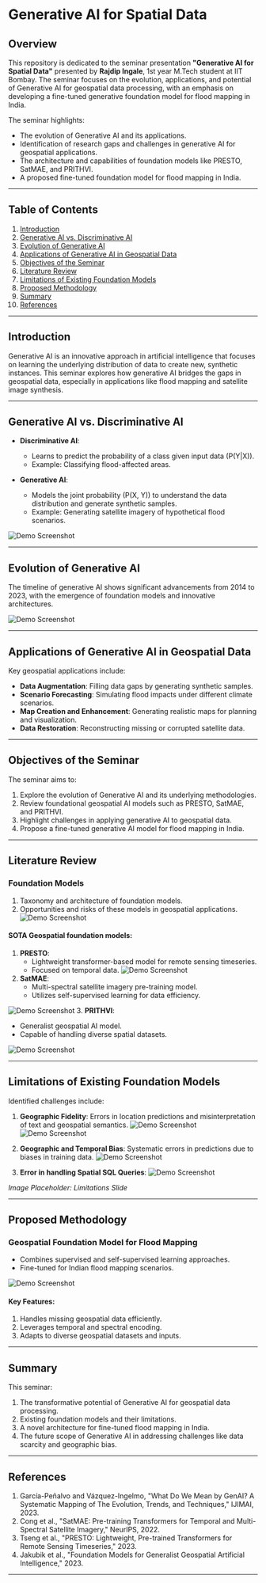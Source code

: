# Generative AI for Spatial Data

## Overview
This repository is dedicated to the seminar presentation **"Generative AI for Spatial Data"** presented by **Rajdip Ingale**, 1st year M.Tech student at  IIT Bombay.
The seminar focuses on the evolution, applications, and potential of Generative AI for geospatial data processing, with an emphasis on developing a fine-tuned generative foundation model for flood mapping in India.

The seminar highlights:
- The evolution of Generative AI and its applications.
- Identification of research gaps and challenges in generative AI for geospatial applications.
- The architecture and capabilities of foundation models like PRESTO, SatMAE, and PRITHVI.
- A proposed fine-tuned foundation model for flood mapping in India.

---

## Table of Contents
1. [Introduction](#introduction)
2. [Generative AI vs. Discriminative AI](#generative-ai-vs-discriminative-ai)
3. [Evolution of Generative AI](#evolution-of-generative-ai)
4. [Applications of Generative AI in Geospatial Data](#applications-of-generative-ai-in-geospatial-data)
5. [Objectives of the Seminar](#objectives-of-the-seminar)
6. [Literature Review](#literature-review)
7. [Limitations of Existing Foundation Models](#limitations-of-existing-foundation-models)
8. [Proposed Methodology](#proposed-methodology)
9. [Summary](#summary)
10. [References](#references)

---

## Introduction
Generative AI is an innovative approach in artificial intelligence that focuses on learning the underlying distribution of data to create new, synthetic instances. This seminar explores how generative AI bridges the gaps in geospatial data, especially in applications like flood mapping and satellite image synthesis.


---

## Generative AI vs. Discriminative AI
- **Discriminative AI**:
  - Learns to predict the probability of a class given input data (P(Y|X)).
  - Example: Classifying flood-affected areas.

- **Generative AI**:
  - Models the joint probability (P(X, Y)) to understand the data distribution and generate synthetic samples.
  - Example: Generating satellite imagery of hypothetical flood scenarios.

![Demo Screenshot](images/1.1.jpeg "Demo")

---

## Evolution of Generative AI
The timeline of generative AI shows significant advancements from 2014 to 2023, with the emergence of foundation models and innovative architectures.

 ![Demo Screenshot](images/1.2.jpeg "Demo")

---

## Applications of Generative AI in Geospatial Data
Key geospatial applications include:
- **Data Augmentation**: Filling data gaps by generating synthetic samples.
- **Scenario Forecasting**: Simulating flood impacts under different climate scenarios.
- **Map Creation and Enhancement**: Generating realistic maps for planning and visualization.
- **Data Restoration**: Reconstructing missing or corrupted satellite data.


---

## Objectives of the Seminar
The seminar aims to:
1. Explore the evolution of Generative AI and its underlying methodologies.
2. Review foundational geospatial AI models such as PRESTO, SatMAE, and PRITHVI.
3. Highlight challenges in applying generative AI to geospatial data.
4. Propose a fine-tuned generative AI model for flood mapping in India.

---

## Literature Review
### Foundation Models
1. Taxonomy and architecture of foundation models.
2. Opportunities and risks of these models in geospatial applications.
![Demo Screenshot](images/1.3.png "Demo")

#### SOTA Geospatial foundation models:
1. **PRESTO**:
   - Lightweight transformer-based model for remote sensing timeseries.
   - Focused on temporal data.
 ![Demo Screenshot](images/1.5.png "Demo")
2. **SatMAE**:
   - Multi-spectral satellite imagery pre-training model.
   - Utilizes self-supervised learning for data efficiency.

 ![Demo Screenshot](images/1.6.png "Demo")
3. **PRITHVI**:
   - Generalist geospatial AI model.
   - Capable of handling diverse spatial datasets.
     
 ![Demo Screenshot](images/1.7.png "Demo")


---

## Limitations of Existing Foundation Models
Identified challenges include:
1. **Geographic Fidelity**: Errors in location predictions and misinterpretation of text and geospatial semantics.     ![Demo Screenshot](images/1.8.png "Demo") ![Demo Screenshot](images/1.9.png "Demo")

2. **Geographic and Temporal Bias**: Systematic errors in predictions due to biases in training data.           ![Demo Screenshot](images/1.10.png "Demo")
3. **Error in handling Spatial SQL Queries**:  ![Demo Screenshot](images/1.11.png "Demo")

_Image Placeholder: Limitations Slide_

---

## Proposed Methodology
### Geospatial Foundation Model for Flood Mapping
- Combines supervised and self-supervised learning approaches.
- Fine-tuned for Indian flood mapping scenarios.

![Demo Screenshot](images/1.12.png "Demo")


#### Key Features:
1. Handles missing geospatial data efficiently.
2. Leverages temporal and spectral encoding.
3. Adapts to diverse geospatial datasets and inputs.


---

## Summary
This seminar:
1. The transformative potential of Generative AI for geospatial data processing.
2. Existing foundation models and their limitations.
3. A novel architecture for fine-tuned flood mapping in India.
4. The future scope of Generative AI in addressing challenges like data scarcity and geographic bias.


---

## References
1. García-Peñalvo and Vázquez-Ingelmo, "What Do We Mean by GenAI? A Systematic Mapping of The Evolution, Trends, and Techniques," IJIMAI, 2023.
2. Cong et al., "SatMAE: Pre-training Transformers for Temporal and Multi-Spectral Satellite Imagery," NeurIPS, 2022.
3. Tseng et al., "PRESTO: Lightweight, Pre-trained Transformers for Remote Sensing Timeseries," 2023.
4. Jakubik et al., "Foundation Models for Generalist Geospatial Artificial Intelligence," 2023.

---
